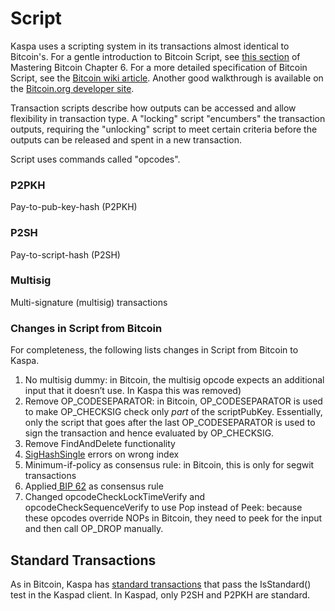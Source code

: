 # Script

Kaspa uses a scripting system in its transactions almost identical to Bitcoin's. For a gentle introduction to Bitcoin Script, see [this section](https://github.com/bitcoinbook/bitcoinbook/blob/develop/ch06.asciidoc#transaction-scripts-and-script-language) of Mastering Bitcoin Chapter 6. For a more detailed specification of Bitcoin Script, see the [Bitcoin wiki article](https://en.bitcoin.it/wiki/Script). Another good walkthrough is available on the [Bitcoin.org developer site](https://developer.bitcoin.org/devguide/transactions.html#introduction).

Transaction scripts describe how outputs can be accessed and allow flexibility in transaction type. A "locking" script "encumbers" the transaction outputs, requiring the "unlocking" script to meet certain criteria before the outputs can be released and spent in a new transaction.

Script uses commands called "opcodes".

### P2PKH

Pay-to-pub-key-hash \(P2PKH\)

### P2SH

Pay-to-script-hash \(P2SH\)

### Multisig <a id="Multisig"></a>

Multi-signature \(multisig\) transactions

### Changes in Script from Bitcoin

For completeness, the following lists changes in Script from Bitcoin to Kaspa.

1. No multisig dummy: in Bitcoin, the multisig opcode expects an additional input that it doesn’t use. In Kaspa this was removed\)
2. Remove OP\_CODESEPARATOR: in Bitcoin, OP\_CODESEPARATOR is used to make OP\_CHECKSIG check only _part_ of the scriptPubKey. Essentially, only the script that goes after the last OP\_CODESEPARATOR is used to sign the transaction and hence evaluated by OP\_CHECKSIG.
3. Remove FindAndDelete functionality
4. [SigHashSingle](https://godoc.org/github.com/btcsuite/btcd/txscript#SigHashType) errors on wrong index
5. Minimum-if-policy as consensus rule: in Bitcoin, this is only for segwit transactions
6. Applied[ BIP 62](https://github.com/bitcoin/bips/blob/master/bip-0062.mediawiki) as consensus rule
7. Changed opcodeCheckLockTimeVerify and opcodeCheckSequenceVerify to use Pop instead of Peek: because these opcodes override NOPs in Bitcoin, they need to peek for the input and then call OP\_DROP manually.

## Standard Transactions

As in Bitcoin, Kaspa has [standard transactions](https://developer.bitcoin.org/devguide/transactions.html#standard-transactions) that pass the IsStandard\(\) test in the Kaspad client. In Kaspad, only P2SH and P2PKH are standard.

